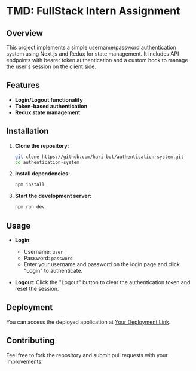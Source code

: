 # TMD: FullStack Intern Assignment

## Overview

This project implements a simple username/password authentication system using Next.js and Redux for state management. It includes API endpoints with bearer token authentication and a custom hook to manage the user's session on the client side.

## Features

- **Login/Logout functionality**
- **Token-based authentication**
- **Redux state management**

## Installation

1. **Clone the repository:**

   ```bash
   git clone https://github.com/hari-bot/authentication-system.git
   cd authentication-system
   ```

2. **Install dependencies:**

   ```bash
   npm install
   ```

3. **Start the development server:**

   ```bash
   npm run dev
   ```

## Usage

- **Login**:

  - Username: `user`
  - Password: `password`
  - Enter your username and password on the login page and click "Login" to authenticate.

- **Logout**: Click the "Logout" button to clear the authentication token and reset the session.

## Deployment

You can access the deployed application at [Your Deployment Link](https://tmd-assingment.netlify.app/).

## Contributing

Feel free to fork the repository and submit pull requests with your improvements.
